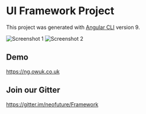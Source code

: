# UI Framework Project

This project was generated with [Angular CLI](https://github.com/angular/angular-cli) version 9.

![Screenshot 1](/screeshots/1.png)
![Screenshot 2](/screeshots/2.png)

## Demo

https://ng.owuk.co.uk

## Join our Gitter

https://gitter.im/neofuture/Framework


